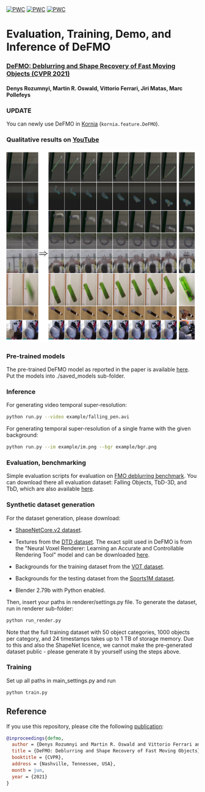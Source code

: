 [![PWC](https://img.shields.io/endpoint.svg?url=https://paperswithcode.com/badge/defmo-deblurring-and-shape-recovery-of-fast/video-super-resolution-on-falling-objects)](https://paperswithcode.com/sota/video-super-resolution-on-falling-objects?p=defmo-deblurring-and-shape-recovery-of-fast)
[![PWC](https://img.shields.io/endpoint.svg?url=https://paperswithcode.com/badge/defmo-deblurring-and-shape-recovery-of-fast/video-super-resolution-on-tbd-3d)](https://paperswithcode.com/sota/video-super-resolution-on-tbd-3d?p=defmo-deblurring-and-shape-recovery-of-fast)
[![PWC](https://img.shields.io/endpoint.svg?url=https://paperswithcode.com/badge/defmo-deblurring-and-shape-recovery-of-fast/video-super-resolution-on-tbd)](https://paperswithcode.com/sota/video-super-resolution-on-tbd?p=defmo-deblurring-and-shape-recovery-of-fast)

# Evaluation, Training, Demo, and Inference of DeFMO 

### [DeFMO: Deblurring and Shape Recovery of Fast Moving Objects (CVPR 2021)](https://arxiv.org/abs/2012.00595)
#### Denys Rozumnyi, Martin R. Oswald, Vittorio Ferrari, Jiri Matas, Marc Pollefeys

### UPDATE
You can newly use DeFMO in [Kornia](https://kornia.readthedocs.io/en/latest/feature.html) (`kornia.feature.DeFMO`).  

### Qualitative results on [YouTube](https://www.youtube.com/watch?v=pmAynZvaaQ4)


<img src="example/results_defmo.png" width="500">

### Pre-trained models

The pre-trained DeFMO model as reported in the paper is available [here](https://polybox.ethz.ch/index.php/s/M06QR8jHog9GAcF). Put the models into ./saved_models sub-folder.

### Inference
For generating video temporal super-resolution:
```bash
python run.py --video example/falling_pen.avi
```

For generating temporal super-resolution of a single frame with the given background:
```bash
python run.py --im example/im.png --bgr example/bgr.png
```

### Evaluation, benchmarking
Simple evaluation scripts for evaluation on [FMO deblurring benchmark](https://github.com/rozumden/fmo-deblurring-benchmark). You can download there all evaluation dataset: Falling Objects, TbD-3D, and TbD, which are also available [here](http://cmp.felk.cvut.cz/fmo/).



### Synthetic dataset generation
For the dataset generation, please download: 

* [ShapeNetCore.v2 dataset](https://www.shapenet.org/).

* Textures from the [DTD dataset](https://www.robots.ox.ac.uk/~vgg/data/dtd/). The exact split used in DeFMO is from the "Neural Voxel Renderer: Learning an Accurate and Controllable Rendering Tool" model and can be downloaded [here](https://polybox.ethz.ch/index.php/s/9Abv3QRm0ZgPzhK).

* Backgrounds for the training dataset from the [VOT dataset](https://www.votchallenge.net/vot2018/dataset.html). 

* Backgrounds for the testing dataset from the [Sports1M dataset](https://cs.stanford.edu/people/karpathy/deepvideo/).

* Blender 2.79b with Python enabled.

Then, insert your paths in renderer/settings.py file. To generate the dataset, run in renderer sub-folder: 
```bash
python run_render.py
```
Note that the full training dataset with 50 object categories, 1000 objects per category, and 24 timestamps takes up to 1 TB of storage memory. Due to this and also the ShapeNet licence, we cannot make the pre-generated dataset public - please generate it by yourself using the steps above. 

### Training
Set up all paths in main_settings.py and run
```bash
python train.py
```


Reference
------------
If you use this repository, please cite the following [publication](https://arxiv.org/abs/2012.00595):

```bibtex
@inproceedings{defmo,
  author = {Denys Rozumnyi and Martin R. Oswald and Vittorio Ferrari and Jiri Matas and Marc Pollefeys},
  title = {DeFMO: Deblurring and Shape Recovery of Fast Moving Objects},
  booktitle = {CVPR},
  address = {Nashville, Tennessee, USA},
  month = jun,
  year = {2021}
}
```
